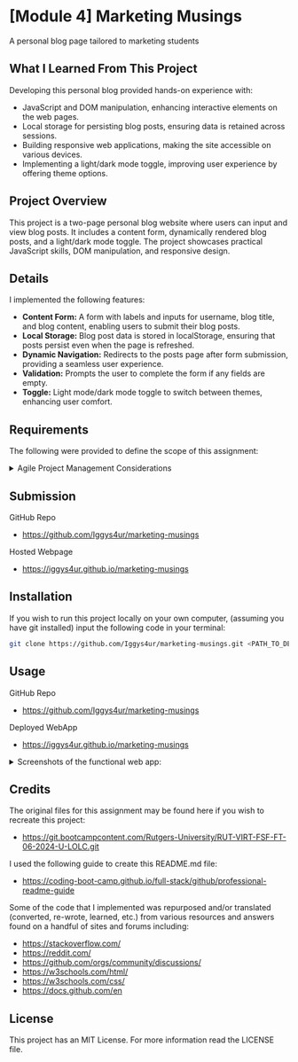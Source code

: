 # [Module 4] Marketing Musings
A personal blog page tailored to marketing students

## What I Learned From This Project
Developing this personal blog provided hands-on experience with:
- JavaScript and DOM manipulation, enhancing interactive elements on the web pages.
- Local storage for persisting blog posts, ensuring data is retained across sessions.
- Building responsive web applications, making the site accessible on various devices.
- Implementing a light/dark mode toggle, improving user experience by offering theme options.

## Project Overview
This project is a two-page personal blog website where users can input and view blog posts. It includes a content form, dynamically rendered blog posts, and a light/dark mode toggle. The project showcases practical JavaScript skills, DOM manipulation, and responsive design.

## Details
I implemented the following features:
- **Content Form:** A form with labels and inputs for username, blog title, and blog content, enabling users to submit their blog posts.
- **Local Storage:** Blog post data is stored in localStorage, ensuring that posts persist even when the page is refreshed.
- **Dynamic Navigation:** Redirects to the posts page after form submission, providing a seamless user experience.
- **Validation:** Prompts the user to complete the form if any fields are empty.
- **Toggle:** Light mode/dark mode toggle to switch between themes, enhancing user comfort.

## Requirements
The following were provided to define the scope of this assignment:

<details>
  <summary>Agile Project Management Considerations</summary>

### 1. User Story:

    AS A marketing student,
    I WANT a personal blog
    SO THAT I can showcase my thoughts and experiences.

### 2. Acceptance Criteria:

    GIVEN a personal blog
    WHEN I load the app,
    THEN I am presented with the landing page containing a form with labels and inputs for username, blog title, and blog content.
    WHEN I submit the form,
    THEN blog post data is stored to localStorage.
    WHEN the form submits,
    THEN I am redirected to the posts page.
    WHEN I try to submit a form without a username, title, or content,
    THEN I am presented with a message that prompts me to complete the form.
    WHEN I view the posts page,
    THEN I am presented with a header, with a light mode/dark mode toggle, and a "Back" button.
    WHEN I click the light mode/dark mode toggle,
    THEN the page content's styles update to reflect the selection.
    WHEN I click the "Back" button,
    THEN I am redirected back to the landing page where I can input more blog entries.
    WHEN I view the main content,
    THEN I am presented with a list of blog posts that are pulled from localStorage.
    WHEN I view localStorage,
    THEN I am presented with a JSON array of blog post objects, each including the post author's username, title of the post, and post's content.
    WHEN I take a closer look at a single blog entry in the list,
    THEN I can see the title, the content, and the author of the post.
    WHEN I view the footer,
    THEN I am presented with a link to the developer's portfolio.

### 3. Mockup:

    This layout is designed for "desktop", so you may notice that some of 
    the elements don't look like the Mock-Up when viewed at a resolution 
    smaller than 768px. In future lessons, you will learn how to make 
    elements "responsive" so that your web applications can be viewed on any device.

  <details>
    <summary>Provided Mockup</summary>

  ![Supplied mockup .gif](/assets/img/mockup.gif)

  </details>
</details>

## Submission
GitHub Repo
- https://github.com/Iggys4ur/marketing-musings

Hosted Webpage
- https://iggys4ur.github.io/marketing-musings

## Installation
If you wish to run this project locally on your own computer, (assuming you have git installed) input the following code in your terminal:

```bash
git clone https://github.com/Iggys4ur/marketing-musings.git <PATH_TO_DESTINATION_DIRECTORY>
```
## Usage
GitHub Repo
- https://github.com/Iggys4ur/marketing-musings

Deployed WebApp
- https://iggys4ur.github.io/marketing-musings

<details>
<summary>Screenshots of the functional web app:</summary>

<p>&nbsp;</p>
<p>Here is a screenshot of the landing page:</p>

![Screenshot of the landing page](/assets/img/screenshot-home.png)

<p>And here is a screenshot of the posts page:</p>

![Screenshot of the posts page](/assets/img/screenshot-posts.png)

</details> 

## Credits
The original files for this assignment may be found here if you wish to recreate this project:

- https://git.bootcampcontent.com/Rutgers-University/RUT-VIRT-FSF-FT-06-2024-U-LOLC.git

I used the following guide to create this README.md file:

- https://coding-boot-camp.github.io/full-stack/github/professional-readme-guide

Some of the code that I implemented was repurposed and/or translated (converted, re-wrote, learned, etc.) from various resources and answers found on a handful of sites and forums including:

- https://stackoverflow.com/
- https://reddit.com/
- https://github.com/orgs/community/discussions/
- https://w3schools.com/html/
- https://w3schools.com/css/
- https://docs.github.com/en

## License
This project has an MIT License. For more information read the LICENSE file.